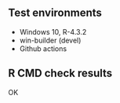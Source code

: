 ## Test environments

* Windows 10, R-4.3.2
* win-builder (devel)
* Github actions


## R CMD check results

OK